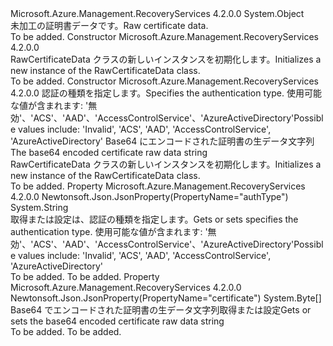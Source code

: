 <Type Name="RawCertificateData" FullName="Microsoft.Azure.Management.RecoveryServices.Models.RawCertificateData">
  <TypeSignature Language="C#" Value="public class RawCertificateData" />
  <TypeSignature Language="ILAsm" Value=".class public auto ansi beforefieldinit RawCertificateData extends System.Object" />
  <TypeSignature Language="DocId" Value="T:Microsoft.Azure.Management.RecoveryServices.Models.RawCertificateData" />
  <TypeSignature Language="VB.NET" Value="Public Class RawCertificateData" />
  <TypeSignature Language="F#" Value="type RawCertificateData = class" />
  <AssemblyInfo>
    <AssemblyName>Microsoft.Azure.Management.RecoveryServices</AssemblyName>
    <AssemblyVersion>4.2.0.0</AssemblyVersion>
  </AssemblyInfo>
  <Base>
    <BaseTypeName>System.Object</BaseTypeName>
  </Base>
  <Interfaces />
  <Docs>
    <summary>
            <span data-ttu-id="1f108-101">未加工の証明書データです。</span><span class="sxs-lookup"><span data-stu-id="1f108-101">Raw certificate data.</span></span>
            </summary>
    <remarks>To be added.</remarks>
  </Docs>
  <Members>
    <Member MemberName=".ctor">
      <MemberSignature Language="C#" Value="public RawCertificateData ();" />
      <MemberSignature Language="ILAsm" Value=".method public hidebysig specialname rtspecialname instance void .ctor() cil managed" />
      <MemberSignature Language="DocId" Value="M:Microsoft.Azure.Management.RecoveryServices.Models.RawCertificateData.#ctor" />
      <MemberSignature Language="VB.NET" Value="Public Sub New ()" />
      <MemberType>Constructor</MemberType>
      <AssemblyInfo>
        <AssemblyName>Microsoft.Azure.Management.RecoveryServices</AssemblyName>
        <AssemblyVersion>4.2.0.0</AssemblyVersion>
      </AssemblyInfo>
      <Parameters />
      <Docs>
        <summary>
            <span data-ttu-id="1f108-102">RawCertificateData クラスの新しいインスタンスを初期化します。</span><span class="sxs-lookup"><span data-stu-id="1f108-102">Initializes a new instance of the RawCertificateData class.</span></span>
            </summary>
        <remarks>To be added.</remarks>
      </Docs>
    </Member>
    <Member MemberName=".ctor">
      <MemberSignature Language="C#" Value="public RawCertificateData (string authType = null, byte[] certificate = null);" />
      <MemberSignature Language="ILAsm" Value=".method public hidebysig specialname rtspecialname instance void .ctor(string authType, unsigned int8[] certificate) cil managed" />
      <MemberSignature Language="DocId" Value="M:Microsoft.Azure.Management.RecoveryServices.Models.RawCertificateData.#ctor(System.String,System.Byte[])" />
      <MemberSignature Language="VB.NET" Value="Public Sub New (Optional authType As String = null, Optional certificate As Byte() = null)" />
      <MemberSignature Language="F#" Value="new Microsoft.Azure.Management.RecoveryServices.Models.RawCertificateData : string * byte[] -&gt; Microsoft.Azure.Management.RecoveryServices.Models.RawCertificateData" Usage="new Microsoft.Azure.Management.RecoveryServices.Models.RawCertificateData (authType, certificate)" />
      <MemberType>Constructor</MemberType>
      <AssemblyInfo>
        <AssemblyName>Microsoft.Azure.Management.RecoveryServices</AssemblyName>
        <AssemblyVersion>4.2.0.0</AssemblyVersion>
      </AssemblyInfo>
      <Parameters>
        <Parameter Name="authType" Type="System.String" />
        <Parameter Name="certificate" Type="System.Byte[]" />
      </Parameters>
      <Docs>
        <param name="authType"><span data-ttu-id="1f108-103">認証の種類を指定します。</span><span class="sxs-lookup"><span data-stu-id="1f108-103">Specifies the authentication type.</span></span> <span data-ttu-id="1f108-104">使用可能な値が含まれます: '無効'、'ACS'、'AAD'、'AccessControlService'、'AzureActiveDirectory'</span><span class="sxs-lookup"><span data-stu-id="1f108-104">Possible values include: 'Invalid', 'ACS', 'AAD', 'AccessControlService', 'AzureActiveDirectory'</span></span></param>
        <param name="certificate"><span data-ttu-id="1f108-105">Base64 にエンコードされた証明書の生データ文字列</span><span class="sxs-lookup"><span data-stu-id="1f108-105">The base64 encoded certificate raw data string</span></span></param>
        <summary>
            <span data-ttu-id="1f108-106">RawCertificateData クラスの新しいインスタンスを初期化します。</span><span class="sxs-lookup"><span data-stu-id="1f108-106">Initializes a new instance of the RawCertificateData class.</span></span>
            </summary>
        <remarks>To be added.</remarks>
      </Docs>
    </Member>
    <Member MemberName="AuthType">
      <MemberSignature Language="C#" Value="public string AuthType { get; set; }" />
      <MemberSignature Language="ILAsm" Value=".property instance string AuthType" />
      <MemberSignature Language="DocId" Value="P:Microsoft.Azure.Management.RecoveryServices.Models.RawCertificateData.AuthType" />
      <MemberSignature Language="VB.NET" Value="Public Property AuthType As String" />
      <MemberSignature Language="F#" Value="member this.AuthType : string with get, set" Usage="Microsoft.Azure.Management.RecoveryServices.Models.RawCertificateData.AuthType" />
      <MemberType>Property</MemberType>
      <AssemblyInfo>
        <AssemblyName>Microsoft.Azure.Management.RecoveryServices</AssemblyName>
        <AssemblyVersion>4.2.0.0</AssemblyVersion>
      </AssemblyInfo>
      <Attributes>
        <Attribute>
          <AttributeName>Newtonsoft.Json.JsonProperty(PropertyName="authType")</AttributeName>
        </Attribute>
      </Attributes>
      <ReturnValue>
        <ReturnType>System.String</ReturnType>
      </ReturnValue>
      <Docs>
        <summary>
            <span data-ttu-id="1f108-107">取得または設定は、認証の種類を指定します。</span><span class="sxs-lookup"><span data-stu-id="1f108-107">Gets or sets specifies the authentication type.</span></span> <span data-ttu-id="1f108-108">使用可能な値が含まれます: '無効'、'ACS'、'AAD'、'AccessControlService'、'AzureActiveDirectory'</span><span class="sxs-lookup"><span data-stu-id="1f108-108">Possible values include: 'Invalid', 'ACS', 'AAD', 'AccessControlService', 'AzureActiveDirectory'</span></span>
            </summary>
        <value>To be added.</value>
        <remarks>To be added.</remarks>
      </Docs>
    </Member>
    <Member MemberName="Certificate">
      <MemberSignature Language="C#" Value="public byte[] Certificate { get; set; }" />
      <MemberSignature Language="ILAsm" Value=".property instance unsigned int8[] Certificate" />
      <MemberSignature Language="DocId" Value="P:Microsoft.Azure.Management.RecoveryServices.Models.RawCertificateData.Certificate" />
      <MemberSignature Language="VB.NET" Value="Public Property Certificate As Byte()" />
      <MemberSignature Language="F#" Value="member this.Certificate : byte[] with get, set" Usage="Microsoft.Azure.Management.RecoveryServices.Models.RawCertificateData.Certificate" />
      <MemberType>Property</MemberType>
      <AssemblyInfo>
        <AssemblyName>Microsoft.Azure.Management.RecoveryServices</AssemblyName>
        <AssemblyVersion>4.2.0.0</AssemblyVersion>
      </AssemblyInfo>
      <Attributes>
        <Attribute>
          <AttributeName>Newtonsoft.Json.JsonProperty(PropertyName="certificate")</AttributeName>
        </Attribute>
      </Attributes>
      <ReturnValue>
        <ReturnType>System.Byte[]</ReturnType>
      </ReturnValue>
      <Docs>
        <summary>
            <span data-ttu-id="1f108-109">Base64 でエンコードされた証明書の生データ文字列取得または設定</span><span class="sxs-lookup"><span data-stu-id="1f108-109">Gets or sets the base64 encoded certificate raw data string</span></span>
            </summary>
        <value>To be added.</value>
        <remarks>To be added.</remarks>
      </Docs>
    </Member>
  </Members>
</Type>